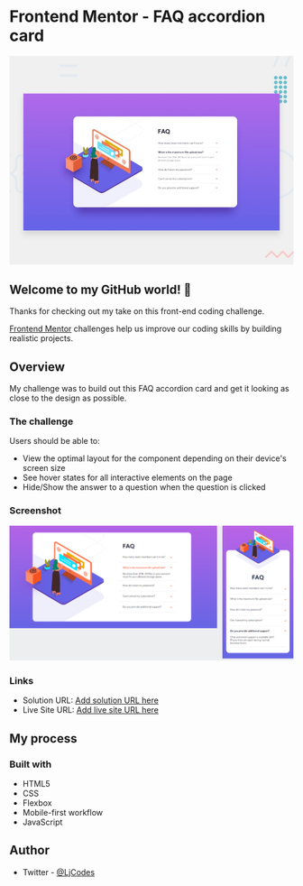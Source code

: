 # Frontend Mentor - FAQ accordion card

![Design preview for the FAQ accordion card coding challenge](./design/desktop-preview.jpg)

## Welcome to my GitHub world! 👋

Thanks for checking out my take on this front-end coding challenge.

[Frontend Mentor](https://www.frontendmentor.io) challenges help us improve our coding skills by building realistic projects.

## Overview

My challenge was to build out this FAQ accordion card and get it looking as close to the design as possible.

### The challenge

Users should be able to:

-   View the optimal layout for the component depending on their device's screen size
-   See hover states for all interactive elements on the page
-   Hide/Show the answer to a question when the question is clicked

### Screenshot

![](./images/screenshots.png)

### Links

-   Solution URL: [Add solution URL here](https://your-solution-url.com)
-   Live Site URL: [Add live site URL here](https://your-live-site-url.com)

## My process

### Built with

-   HTML5
-   CSS
-   Flexbox
-   Mobile-first workflow
-   JavaScript

## Author

-   Twitter - [@LjCodes](https://www.twitter.com/LjCodes)
